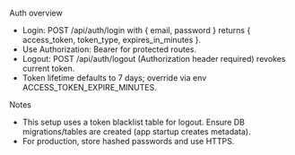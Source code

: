 Auth overview

- Login: POST /api/auth/login with { email, password } returns { access_token, token_type, expires_in_minutes }.
- Use Authorization: Bearer <token> for protected routes.
- Logout: POST /api/auth/logout (Authorization header required) revokes current token.
- Token lifetime defaults to 7 days; override via env ACCESS_TOKEN_EXPIRE_MINUTES.

Notes

- This setup uses a token blacklist table for logout. Ensure DB migrations/tables are created (app startup creates metadata).
- For production, store hashed passwords and use HTTPS.
